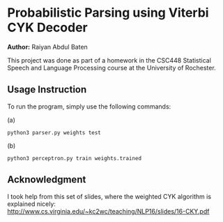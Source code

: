 # Probabilistic Parsing using Viterbi CYK Decoder

**Author:** Raiyan Abdul Baten

This project was done as part of a homework in the CSC448 Statistical Speech and Language Processing course at the University of Rochester.


## Usage Instruction

To run the program, simply use the following commands:

(a)
```
python3 parser.py weights test
```
(b)
```
python3 perceptron.py train weights.trained
```


## Acknowledgment
I took help from this set of slides, where the weighted CYK algorithm is explained nicely: 
http://www.cs.virginia.edu/~kc2wc/teaching/NLP16/slides/16-CKY.pdf

